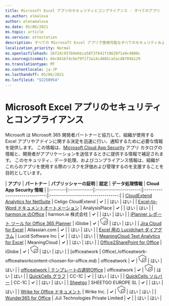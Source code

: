 ```yaml
---
title: Microsoft Excel アプリのセキュリティとコンプライアンス - すべてのアプリ
ms.author: elmalova
author: elenamalova
ms.date: 05/06/2021
ms.topic: article
ms.service: attestation
description: すべての Microsoft Excel アプリで使用可能なすべてのセキュリティおよびコンプライアンス情報。
localization_priority: Normal
ms.openlocfilehash: 26f24c937b9ebbca58f3f841f19639f1a9c4008c
ms.sourcegitcommit: 84c041bf4c0e79f1f3a14c4885ca5acd8709b129
ms.translationtype: MT
ms.contentlocale: ja-JP
ms.lasthandoff: 05/06/2021
ms.locfileid: "52258954"
---
```

# <a name="microsoft-excel-app-security-and-compliance"></a>Microsoft Excel アプリのセキュリティとコンプライアンス

Microsoft は Microsoft 365 開発者パートナーと協力して、組織が使用する Excel アプリやアドインに関する決定を迅速に行い、通知するために必要な情報を提供します。 この情報は、[Microsoft Cloud App Security](https://www.microsoft.com/en-us/enterprise-mobility-security/cloud-app-security) アプリ カタログの情報と、開発者がアプリケーションを送信するときに提供する情報で補足されます。 このセキュリティ、データ処理、およびコンプライアンス情報は、組織がこれらのアプリを使用する際のリスクを評価および管理するのを支援することを目的としています。

| **アプリ** | **パートナー** | **パブリッシャーの証明** | **認定** | **データ処理情報** | **Cloud App Security 情報** |
|:--------|:------------|:----------------------:|:-----------------------------:|:----------------------------------:|
| [CloudExtend Analytics for NetSuite](./celigo-cloudextend-analytics-for-netsuite.md) | Celigo CloudExtend | **✓** |  | はい | はい |
| [Excel-to-Word ドキュメントオートメーション](./analysisplace-excel-to-word-document-automation.md) | AnalysisPlace | **✓** |  | はい | はい |
| [harmon.ie のOffice](./harmonie-corporation-for-office.md) | harmon.ie 株式会社 | **✓** |  | はい | はい |
| [iPlanner レポート ツール for Office 365 Planner](./iglobe-iplanner-reporting-tool-for-office-365-planner.md) | iGlobe | **✓** | <img alt="Certified application badge" src="../media/certified-badge.png" height="25" width="25" /> | はい | はい |
| [Jira Cloud for Excel](./atlassiancom-jira-cloud-for-excel.md) | Atlassian.com | **✓** |  | はい | はい |
| [Excel 用の Lucidchart ダイアグラム](./lucid-software-inc-lucidchart-diagrams-for-excel.md) | Lucid Software Inc | **✓** |  | はい | はい |
| [MeaningCloud Text Analytics for Excel](./meaningcloud-text-analytics-for-excel.md) | MeaningCloud | **✓** |  | はい | はい |
| [Office2SharePoint for Office](./iglobe-office2sharepoint-for-office.md) | iGlobe | **✓** | <img alt="Certified application badge" src="../media/certified-badge.png" height="25" width="25" /> | はい | はい |
| [officeatwork | Office(./officeatwork-officeatworkcontent-chooser-for-office.md) | officeatwork | **✓** | <img alt="Certified application badge" src="../media/certified-badge.png" height="25" width="25" /> | はい | はい |
| [officeatwork | テンプレートの選択Office](./officeatwork-officeatworktemplate-chooser-for-office.md) | officeatwork | **✓** | <img alt="Certified application badge" src="../media/certified-badge.png" height="25" width="25" /> | はい | はい |
| [QuickCells グラフ](./cc-1c-quickcells-graphs.md) | CC-1C | **✓** |  | はい | はい |
| [QuickCells ソルバー](./cc-1c-quickcells-solvers.md) | CC-1C | **✓** |  | はい | はい |
| [Sheetgo](./sheetgo-europe-sl.md) | SHEETGO EUROPE SL | **✓** |  | はい | はい |
| [Wrike for Office ドキュメント](./wrike-inc-for-office-documents.md) | Wrike Inc. | **✓** | <img alt="Certified application badge" src="../media/certified-badge.png" height="25" width="25" /> | はい | はい |
| [Wunder365 for Office](./jiji-technologies-private-limited-wunder365-for-office.md) | JiJi Technologies Private Limited | **✓** |  | はい | はい |
